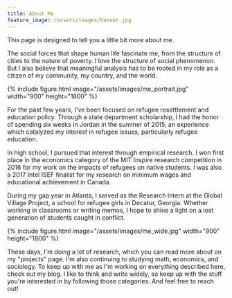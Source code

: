 ```yaml
---
title: About Me
feature_image: /assets/images/banner.jpg
---
```


This page is designed to tell you a little bit more about me.

The social forces that shape human life fascinate me, from the structure of cities to the nature of poverty. I love the structure of social phenomenon. But I also believe that meaningful analysis has to be rooted in my role as a citizen of my community, my country, and the world.

{% include figure.html image="/assets/images/me_portrait.jpg" width="900" height="1800" %}

For the past few years, I've been focused on refugee resettlement and education policy. Through a state department scholarship, I had the honor of spending six weeks in Jordan in the summer of 2015, an experience which catalyzed my interest in refugee issues, particularly refugee education.

In high school, I pursued that interest through empirical research. I won first place in the economics category of the MIT Inspire research competition in 2016 for my work on the impacts of refugees on native students. I was also a 2017 Intel ISEF finalist for my research on minimum wages and educational achievement in Canada.

During my gap year in Atlanta, I served as the Research Intern at the Global Village Project, a school for refugee girls in Decatur, Georgia. Whether working in classrooms or writing memos, I hope to shine a light on a lost generation of students caught in conflict.

{% include figure.html image="/assets/images/me_wide.jpg" width="900" height="1800" %}

These days, I'm doing a lot of research, which you can read more about on my "projects" page. I'm also continuing to studying math, economics, and sociology. To keep up with me as I'm working on everything described here, check out my blog. I like to think and write widely, so keep up with the stuff you're interested in by following those categories. And feel free to reach out! 
